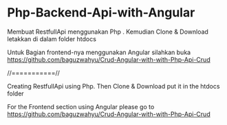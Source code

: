 # Php-Backend-Api-with-Angular
Membuat RestfullApi menggunakan Php .
Kemudian Clone & Download
letakkan di dalam folder htdocs

Untuk Bagian frontend-nya menggunakan Angular silahkan buka https://github.com/baguzwahyu/Crud-Angular-with-with-Php-Api-Crud


//===========//

Creating RestfullApi using Php.
Then Clone & Download
put it in the htdocs folder

For the Frontend section using Angular please go to https://github.com/baguzwahyu/Crud-Angular-with-with-Php-Api-Crud